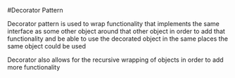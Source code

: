 #Decorator Pattern

Decorator pattern is used to wrap functionality that implements the same interface as some other object around that other object in order to add that functionality and be able to use the decorated object in the same places the same object could be used

Decorator also allows for the recursive wrapping of objects in order to add more functionality

